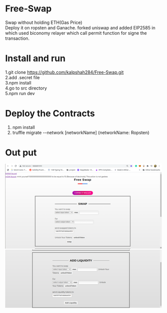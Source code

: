 # Free-Swap
Swap without holding ETH(Gas Price)<br>
Deploy it on ropsten and Ganache.
forked uniswap and added EIP2585 in which used biconomy relayer which call permit function for signe the transaction. 

# Install and run 
1.git clone https://github.com/kalpshah284/Free-Swap.git <br>
2.add .secret file <br>
3.npm install <br>
4.go to src directory <br>
5.npm run dev 

# Deploy the Contracts 
1. npm install <br>
2. truffle migrate --network [networkName] (networkName: Ropsten)

# Out put 
![Screenshot](output.png)
![Screenshot](pa2.png)

